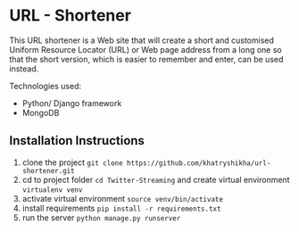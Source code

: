 # URL - Shortener

 This URL shortener is a Web site that will create a short and customised Uniform Resource Locator (URL) or Web page address from a long one so that the short version, which is easier to remember and enter, can be used instead.

Technologies used:
  - Python/ Django framework
  - MongoDB 
  

## Installation Instructions
  1. clone the project
  `git clone https://github.com/khatryshikha/url-shortener.git`
  2. cd to project folder `cd Twitter-Streaming` and create virtual environment
  `virtualenv venv`
  3. activate virtual environment
  `source venv/bin/activate`
  4. install requirements
  `pip install -r requirements.txt`
  5. run the server
  `python manage.py runserver`

